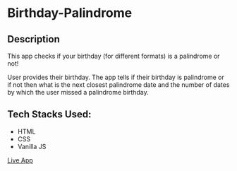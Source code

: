 # Birthday-Palindrome

## Description

 This app checks if your birthday (for different formats) is a palindrome or not!

User provides their birthday. The app tells if their birthday is palindrome or if not then what is the next closest palindrome date and the number of dates by which the user missed a palindrome birthday. 

## Tech Stacks Used:

 * HTML
 * CSS
 * Vanilla JS

[Live App](https://birthday-palindrome-vinayvemuri.netlify.app/ "Live App")
